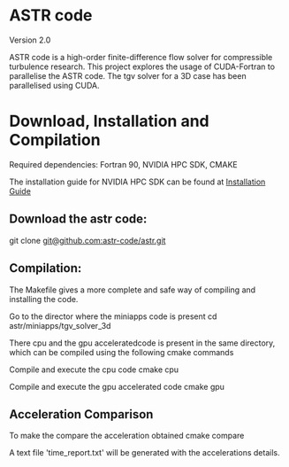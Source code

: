 # ASTR code 
Version 2.0 

ASTR code is a high-order finite-difference flow solver for compressible turbulence research. This project explores the usage of CUDA-Fortran to parallelise the ASTR code. The tgv solver for a 3D case has been parallelised using CUDA.

# Download, Installation and Compilation
Required dependencies: Fortran 90, NVIDIA HPC SDK, CMAKE

The installation guide for NVIDIA HPC SDK can be found at [Installation Guide](https://docs.nvidia.com/hpc-sdk/hpc-sdk-install-guide/index.html)

## Download the astr code:

git clone [git@github.com:astr-code/astr.git](https://github.com/terencel411/astr-gpu-acceleration.git)

## Compilation:
The Makefile gives a more complete and safe way of compiling and installing the code.

Go to the director where the miniapps code is present
cd astr/miniapps/tgv_solver_3d

There cpu and the gpu acceleratedcode is present in the same directory, which can be compiled using the following cmake commands

Compile and execute the cpu code
cmake cpu

Compile and execute the gpu accelerated code
cmake gpu

## Acceleration Comparison
To make the compare the acceleration obtained
cmake compare

A text file 'time_report.txt' will be generated with the accelerations details.






